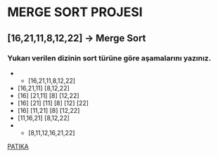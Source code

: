 # MERGE SORT PROJESI
## [16,21,11,8,12,22] -> Merge Sort
### Yukarı verilen dizinin sort türüne göre aşamalarını yazınız.

* * [16,21,11,8,12,22] 
* [16,21,11]	[8,12,22]
* [16]	[21,11]						[8] [12,22]
* [16]	[21]	[11]				[8] [12] [22]
* [16] 	[11,21]						[8] [12,22]
* [11,16,21]							[8,12,22]
* * [8,11,12,16,21,22]
				

[PATIKA](www.patika.dev)
